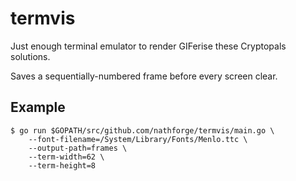 # termvis

Just enough terminal emulator to render GIFerise these Cryptopals solutions.

Saves a sequentially-numbered frame before every screen clear.

## Example

```
$ go run $GOPATH/src/github.com/nathforge/termvis/main.go \
    --font-filename=/System/Library/Fonts/Menlo.ttc \
    --output-path=frames \
    --term-width=62 \
    --term-height=8
```
